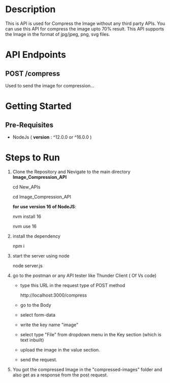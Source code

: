 # Description
This is API is used for Compress the Image without any third party APIs. You can use this API for compress the image upto 70% result. This API supports the Image in the format of jpg/jpeg, png, svg files.

# API Endpoints
## POST /compress
Used to send the image for compression...

# Getting Started
## Pre-Requisites
- NodeJs  ( **version** : ^12.0.0 or ^16.0.0 )


# Steps to Run
1. Clone the Repository and Nevigate to the main directory **Image_Compression_API**
    
    cd New_APIs

    cd Image_Compression_API

    **for use version 16 of NodeJS**: 

    nvm install 16

    nvm use 16

2. install the dependency

    npm i

3. start the server using node

    node server.js

4. go to the postman or any API tester like Thunder Client ( Of Vs code) 

    - type this URL in the request type of POST method

      http://localhost:3000/compress

    - go to the Body
    - select form-data
    - write the key name "image"
    - select type "File" from dropdown menu in the Key section (which is text inbuilt)
    - upload the image in the value section.
    - send the request.

5. You got the compressed Image in the "compressed-images" folder and also get as a response from the post request.



